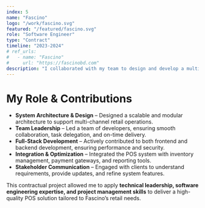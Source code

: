 ```yaml
---
index: 5
name: "Fascino"
logo: "/work/fascino.svg"
featured: "/featured/fascino.svg"
role: "Software Engineer"
type: "Contract"
timeline: "2023-2024"
# ref_urls:
#   - name: "Fascino"
#     url: "https://fascinobd.com"
description: "I collaborated with my team to design and develop a multi-channel POS software for Fascino, one of the finest fashion houses in Bangladesh. The system streamlined sales, inventory, and customer management across multiple retail channels, enhancing operational efficiency and user experience."
---
```


# My Role & Contributions

- **System Architecture & Design** – Designed a scalable and modular architecture to support multi-channel retail operations.
- **Team Leadership** – Led a team of developers, ensuring smooth collaboration, task delegation, and on-time delivery.
- **Full-Stack Development** – Actively contributed to both frontend and backend development, ensuring performance and security.
- **Integration & Optimization** – Integrated the POS system with inventory management, payment gateways, and reporting tools.
- **Stakeholder Communication** – Engaged with clients to understand requirements, provide updates, and refine system features.

This contractual project allowed me to apply **technical leadership, software engineering expertise, and project management skills** to deliver a high-quality POS solution tailored to Fascino’s retail needs.
